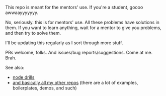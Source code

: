 This repo is meant for the mentors' use. If you're a student, goooo awwaayyyyyyy.

No, seriously. this is for mentors' use. All these problems have solutions in them.
If you want to learn anything, wait for a mentor to give you problems, and then try
to solve them.

I'll be updating this regularly as I sort through more stuff.

PRs welcome, folks. And issues/bug reports/suggestions. Come at me. Brah.

See also:
* [node drills](https://github.com/zacanger/node-drills)
* [and basically all my other repos](https://github.com/zacanger?tab=repositories)
  (there are a lot of examples, boilerplates, demos, and such)

